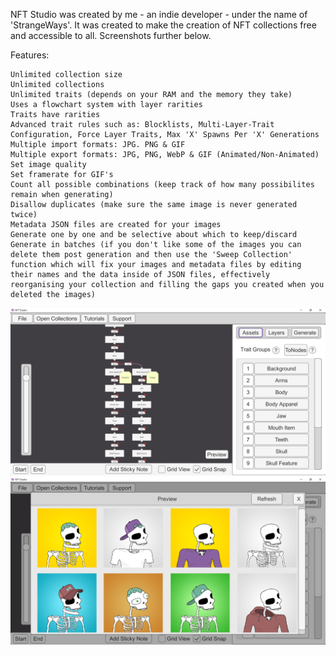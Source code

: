 NFT Studio was created by me - an indie developer - under the name of 'StrangeWays'. It was created to make the creation of NFT collections free and accessible to all.
Screenshots further below.

Features:
```
Unlimited collection size
Unlimited collections
Unlimited traits (depends on your RAM and the memory they take)
Uses a flowchart system with layer rarities
Traits have rarities
Advanced trait rules such as: Blocklists, Multi-Layer-Trait Configuration, Force Layer Traits, Max 'X' Spawns Per 'X' Generations
Multiple import formats: JPG. PNG & GIF
Multiple export formats: JPG, PNG, WebP & GIF (Animated/Non-Animated)
Set image quality
Set framerate for GIF's
Count all possible combinations (keep track of how many possibilites remain when generating)
Disallow duplicates (make sure the same image is never generated twice)
Metadata JSON files are created for your images
Generate one by one and be selective about which to keep/discard
Generate in batches (if you don't like some of the images you can delete them post generation and then use the 'Sweep Collection' function which will fix your images and metadata files by editing their names and the data inside of JSON files, effectively reorganising your collection and filling the gaps you created when you deleted the images)
```

![Book logo](/docs/assets/images/Screenshot-1.png)
![Book logo](/docs/assets/images/Screenshot-2.png)
